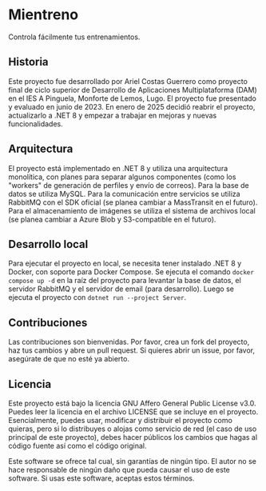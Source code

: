 # Mientreno

Controla fácilmente tus entrenamientos.

## Historia

Este proyecto fue desarrollado por Ariel Costas Guerrero como proyecto final de ciclo superior de Desarrollo de
Aplicaciones Multiplataforma (DAM) en el IES A Pinguela, Monforte de Lemos, Lugo. El proyecto fue presentado y evaluado
en junio de 2023.
En enero de 2025 decidió reabrir el proyecto, actualizarlo a .NET 8 y empezar a trabajar en mejoras y nuevas
funcionalidades.

## Arquitectura

El proyecto está implementado en .NET 8 y utiliza una arquitectura monolítica, con planes para separar algunos
componentes (como los "workers" de generación de perfiles y envío de correos). Para la base de datos se utiliza MySQL.
Para la comunicación entre servicios se utiliza RabbitMQ con el SDK oficial (se planea cambiar a MassTransit en el
futuro). Para el almacenamiento de imágenes se utiliza el sistema de archivos local (se planea cambiar a Azure Blob y
S3-compatible en el futuro).

## Desarrollo local

Para ejecutar el proyecto en local, se necesita tener instalado .NET 8 y Docker, con soporte para Docker Compose. Se
ejecuta el comando `docker compose up -d` en la raíz del proyecto para levantar la base de datos, el servidor RabbitMQ
y el servidor de email (para desarrollo). Luego se ejecuta el proyecto con `dotnet run --project Server`.

## Contribuciones

Las contribuciones son bienvenidas. Por favor, crea un fork del proyecto, haz tus cambios y abre un pull request. Si
quieres abrir un issue, por favor, asegúrate de que no esté ya abierto.

## Licencia

Este proyecto está bajo la licencia GNU Affero General Public License v3.0. Puedes leer la licencia en el archivo LICENSE
que se incluye en el proyecto. Esencialmente, puedes usar, modificar y distribuir el proyecto como quieras, pero si
lo distribuyes o alojas como servicio de red (el caso de uso principal de este proyecto), debes hacer públicos los
cambios que hagas al código fuente así como el código original.

Este software se ofrece tal cual, sin garantías de ningún tipo. El autor no se hace responsable de ningún daño que pueda
causar el uso de este software. Si usas este software, aceptas estos términos.
